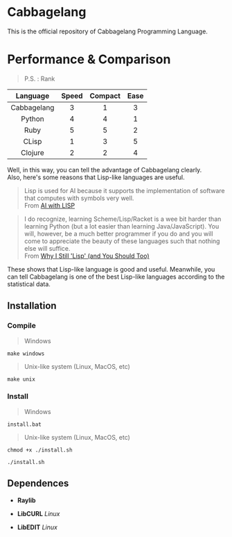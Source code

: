 # Cabbagelang
This is the official repository of Cabbagelang Programming Language.

# Performance & Comparison

> P.S. : Rank

|Language|Speed|Compact|Ease|
|:----:|:----:|:----:|:----:|
|Cabbagelang|3|1|3|
|Python|4|4|1|
|Ruby|5|5|2|
|CLisp|1|3|5|
|Clojure|2|2|4|

Well, in this way, you can tell the advantage of Cabbagelang clearly.  
Also, here's some reasons that Lisp-like languages are useful.

> Lisp is used for AI because it supports the implementation of software that computes with symbols very well.  
From [AI with LISP](http://www.intelligency.org/ai_lisp.php)

> I do recognize, learning Scheme/Lisp/Racket is a wee bit harder than learning Python (but a lot easier than learning Java/JavaScript). You will, however, be a much better programmer if you do and you will come to appreciate the beauty of these languages such that nothing else will suffice.  
From [Why I Still 'Lisp' (and You Should Too) ](https://betterprogramming.pub/why-i-still-lisp-and-you-should-too-18a2ae36bd8)

These shows that Lisp-like language is good and useful.
Meanwhile, you can tell Cabbagelang is one of the best Lisp-like languages according to the statistical data.

## Installation

### Compile

> Windows

`make windows`

> Unix-like system (Linux, MacOS, etc)

`make unix`

### Install

> Windows

`install.bat`

> Unix-like system (Linux, MacOS, etc)

`chmod +x ./install.sh`

`./install.sh`

## Dependences

- **Raylib**

- **LibCURL** *Linux*

- **LibEDIT** *Linux*
